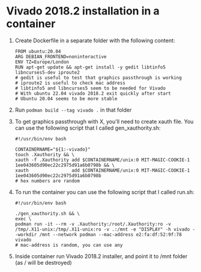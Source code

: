 Vivado 2018.2 installation in a container
==================================

1. Create Dockerfile in a separate folder with the following content:
    ```
    FROM ubuntu:20.04
    ARG DEBIAN_FRONTEND=noninteractive
    ENV TZ=Europe/London
    RUN apt-get update && apt-get install -y gedit libtinfo5 libncurses5-dev iproute2
    # gedit is useful to test that graphics passthrough is working
    # iproute2 is useful to check mac address
    # libtinfo5 and libncurses5 seem to be needed for Vivado
    # With ubuntu 22.04 vivado 2018.2 exit quickly after start
    # Ubuntu 20.04 seems to be more stable
    ```

2. Run `podman build --tag vivado .` in that folder
3. To get graphics passthrough with X, you'll need to create xauth file.
   You can use the following script that I called gen_xauthority.sh:
    ```
    #!/usr/bin/env bash

    CONTAINERNAME="${1:-vivado}"
    touch .Xauthority && \
    xauth -f .Xauthority add $CONTAINERNAME/unix:0 MIT-MAGIC-COOKIE-1 1ee043605d90ec22c2975d91a6b0798b && \
    xauth                add $CONTAINERNAME/unix:0 MIT-MAGIC-COOKIE-1 1ee043605d90ec22c2975d91a6b0798b
    # hex numbers are random
    ```
4. To run the container you can use the following script that I called run.sh:
    ```
    #!/usr/bin/env bash

    ./gen_xauthority.sh && \
    exec \
    podman run -it --rm -v .Xauthority:/root/.Xauthority:ro -v /tmp/.X11-unix:/tmp/.X11-unix:ro -v .:/mnt -e "DISPLAY" -h vivado --workdir /mnt --network podman --mac-address e2:fa:df:52:9f:78 vivado
    # mac-address is random, you can use any
    ```
5. Inside container run Vivado 2018.2 installer, and point it to /mnt folder (as / will be destroyed)
